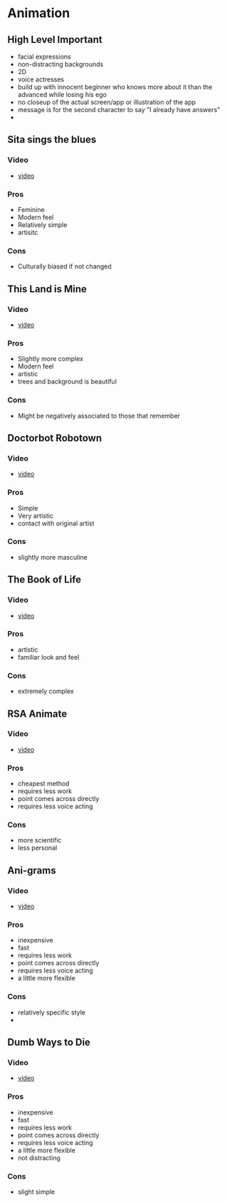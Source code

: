 # Animation
## High Level Important
- facial expressions
- non-distracting backgrounds
- 2D
- voice actresses
- build up with innocent beginner who knows more about it than the advanced while losing his ego
- no closeup of the actual screen/app or illustration of the app
- message is for the second character to say "I already have answers"
-

## Sita sings the blues 
### Video
- [video](https://www.youtube.com/watch?v=7y5_zJ1xfQs)
### Pros
- Feminine
- Modern feel
- Relatively simple
- artisitc
### Cons
- Culturally biased if not changed

## This Land is Mine
### Video
- [video](https://www.youtube.com/watch?v=4pKMV6e5kEo)
### Pros
- Slightly more complex
- Modern feel
- artistic
- trees and background is beautiful
### Cons
- Might be negatively associated to those that remember

## Doctorbot Robotown
### Video
- [video](http://youtu.be/EOxFIY2D6cs)
### Pros
- Simple
- Very artistic
- contact with original artist
### Cons
- slightly more masculine

## The Book of Life
### Video
- [video](http://youtu.be/NBw5YScs8iQ)
### Pros
- artistic
- familiar look and feel
### Cons
- extremely complex

## RSA Animate
### Video
- [video](https://www.youtube.com/watch?v=u6XAPnuFjJc)
### Pros
- cheapest method
- requires less work
- point comes across directly
- requires less voice acting
### Cons
- more scientific
- less personal

## Ani-grams
### Video
- [video](http://youtu.be/XiITN-5uo1Q)
### Pros
- inexpensive
- fast
- requires less work
- point comes across directly
- requires less voice acting
- a little more flexible
### Cons
- relatively specific style
-
## Dumb Ways to Die
### Video
- [video](http://youtu.be/IJNR2EpS0jw)
### Pros
- inexpensive
- fast
- requires less work
- point comes across directly
- requires less voice acting
- a little more flexible
- not distracting
### Cons
- slight simple

